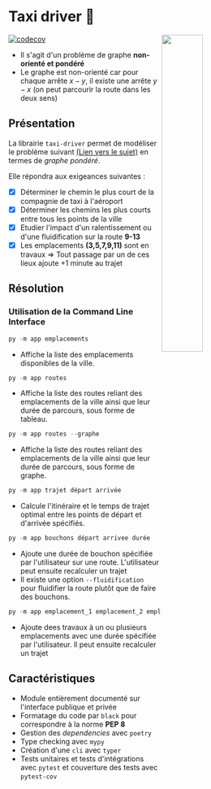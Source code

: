 # Taxi driver :taxi:

<img src="http://www.parisfaitsoncinema.com/cache/media/de-niro-590/cr%2C640%2C450-7f7085.jpg" width=40% height=40% align="right">

[![codecov](https://codecov.io/gh/Textualize/rich/branch/master/graph/badge.svg)](https://codecov.io/gh/Textualize/rich)

- Il s'agit d'un problème de graphe **non-orienté et pondéré** 
- Le graphe est non-orienté car pour chaque arrête $x - y$, il existe une arrête $y-x$ (on peut parcourir la route dans les deux sens)

## Présentation

La librairie `taxi-driver` permet de modéliser le problème suivant [(Lien vers le sujet)](https://github.com/CDucloux/Taxi-company/blob/main/Sujet.md) en termes de *graphe pondéré*.

Elle répondra aux exigeances suivantes :
- [x] Déterminer le chemin le plus court de la compagnie de taxi à l'aéroport
- [x] Déterminer les chemins les plus courts entre tous les points de la ville
- [x] Etudier l'impact d'un ralentissement ou d'une fluidification sur la route **9-13**
- [x] Les emplacements **(3,5,7,9,11)** sont en travaux $\Rightarrow$ Tout passage par un de ces lieux ajoute +1 minute au trajet

## Résolution



### Utilisation de la **Command Line Interface**

```python
py -m app emplacements
```

- Affiche la liste des emplacements disponibles de la ville.

```python
py -m app routes
```

- Affiche la liste des routes reliant des emplacements de la ville ainsi que leur durée de parcours, sous forme de tableau.

```python
py -m app routes --graphe
```
- Affiche la liste des routes reliant des emplacements de la ville ainsi que leur durée de parcours, sous forme de graphe.

```python
py -m app trajet départ arrivée
```

- Calcule l'itinéraire et le temps de trajet optimal entre les points de départ et d'arrivée spécifiés.

```python
py -m app bouchons départ arrivee durée
```

- Ajoute une durée de bouchon spécifiée par l'utilisateur sur une route. L'utilisateur peut ensuite recalculer un trajet 
- Il existe une option `--fluidification` pour fluidifier la route plutôt que de faire des bouchons.

```python
py -m app emplacement_1 emplacement_2 emplacement_n durée
```

- Ajoute dees travaux à un ou plusieurs emplacements avec une durée spécifiée par l'utilisateur. Il peut ensuite recalculer un trajet 

## Caractéristiques

- Module entièrement documenté sur l'interface publique et privée
- Formatage du code par `black` pour correspondre à la norme **PEP 8**
- Gestion des *dependencies* avec `poetry`
- Type checking avec `mypy`
- Création d'une `cli` avec `typer`
- Tests unitaires et tests d'intégrations avec `pytest` et couverture des tests avec `pytest-cov`

